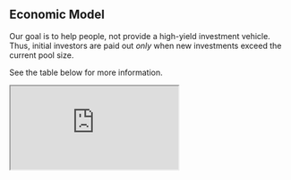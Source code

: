 ## Economic Model

Our goal is to help people, not provide a high-yield investment vehicle. Thus, initial investors are paid out
_only_ when new investments exceed the current pool size.

See the table below for more information.

<iframe src="https://docs.google.com/spreadsheets/d/e/2PACX-1vSedTbYzz1uNCEXrKt6NoHArMuDxvRRakzWrqEQqwmcfvTCf-_m-LvTkrpd0uJC3c8jEeDN93iR-CGM/pubhtml?gid=0&amp;single=true&amp;widget=true&amp;headers=false"></iframe>